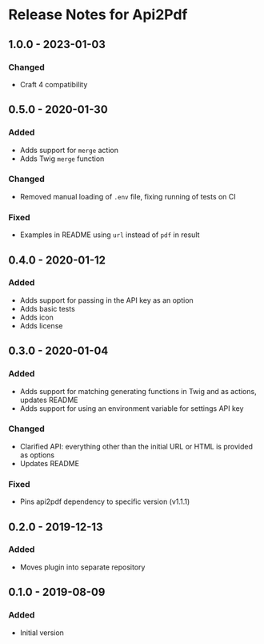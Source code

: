 # Release Notes for Api2Pdf

## 1.0.0 - 2023-01-03

### Changed
- Craft 4 compatibility

## 0.5.0 - 2020-01-30

### Added
- Adds support for `merge` action
- Adds Twig `merge` function

### Changed
- Removed manual loading of `.env` file, fixing running of tests on CI

### Fixed
- Examples in README using `url` instead of `pdf` in result

## 0.4.0 - 2020-01-12

### Added
- Adds support for passing in the API key as an option
- Adds basic tests
- Adds icon
- Adds license

## 0.3.0 - 2020-01-04

### Added
- Adds support for matching generating functions in Twig and as actions, updates README
- Adds support for using an environment variable for settings API key

### Changed
- Clarified API: everything other than the initial URL or HTML is provided as options
- Updates README

### Fixed
- Pins api2pdf dependency to specific version (v1.1.1)

## 0.2.0 - 2019-12-13

### Added
- Moves plugin into separate repository

## 0.1.0 - 2019-08-09

### Added
- Initial version

<!--

## X.Y.Z - YYYY-MM-DD

### Added
### Changed
### Deprecated
### Removed
### Fixed
### Security

-->
